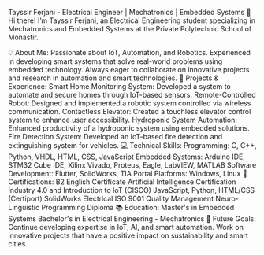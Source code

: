 Tayssir Ferjani - Electrical Engineer | Mechatronics | Embedded Systems
👋 Hi there! I’m Tayssir Ferjani, an Electrical Engineering student specializing in Mechatronics and Embedded Systems at the Private Polytechnic School of Monastir.

💡 About Me:
Passionate about IoT, Automation, and Robotics.
Experienced in developing smart systems that solve real-world problems using embedded technology.
Always eager to collaborate on innovative projects and research in automation and smart technologies.
🚀 Projects & Experience:
Smart Home Monitoring System: Developed a system to automate and secure homes through IoT-based sensors.
Remote-Controlled Robot: Designed and implemented a robotic system controlled via wireless communication.
Contactless Elevator: Created a touchless elevator control system to enhance user accessibility.
Hydroponic System Automation: Enhanced productivity of a hydroponic system using embedded solutions.
Fire Detection System: Developed an IoT-based fire detection and extinguishing system for vehicles.
💻 Technical Skills:
Programming: C, C++, Python, VHDL, HTML, CSS, JavaScript
Embedded Systems: Arduino IDE, STM32 Cube IDE, Xilinx Vivado, Proteus, Eagle, LabVIEW, MATLAB
Software Development: Flutter, SolidWorks, TIA Portal
Platforms: Windows, Linux
📜 Certifications:
B2 English Certificate
Artificial Intelligence Certification
Industry 4.0 and Introduction to IoT (CISCO)
JavaScript, Python, HTML/CSS (Certiport)
SolidWorks Electrical
ISO 9001 Quality Management
Neuro-Linguistic Programming Diploma
📚 Education:
Master's in Embedded Systems
Bachelor's in Electrical Engineering - Mechatronics
🎯 Future Goals:
Continue developing expertise in IoT, AI, and smart automation.
Work on innovative projects that have a positive impact on sustainability and smart cities.
